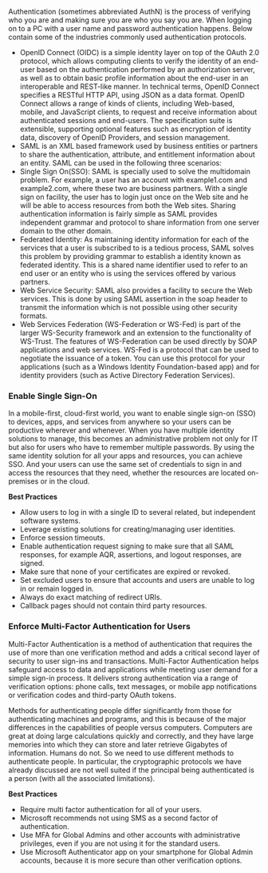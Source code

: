 Authentication (sometimes abbreviated AuthN) is the process of verifying who you are and making sure you are who you say you are. When logging on to a PC with a user name and password authentication happens. Below contain some of the industries commonly used authentication protocols.

- OpenID Connect (OIDC) is a simple identity layer on top of the OAuth 2.0 protocol, which allows computing clients to verify the identity of an end-user based on the authentication performed by an authorization server, as well as to obtain basic profile information about the end-user in an interoperable and REST-like manner. In technical terms, OpenID Connect specifies a RESTful HTTP API, using JSON as a data format. OpenID Connect allows a range of kinds of clients, including Web-based, mobile, and JavaScript clients, to request and receive information about authenticated sessions and end-users. The specification suite is extensible, supporting optional features such as encryption of identity data, discovery of OpenID Providers, and session management.
- SAML is an XML based framework used by business entities or partners to share the authentication, attribute, and entitlement information about an entity. SAML can be used in the following three scenarios:
- Single Sign On(SSO): SAML is specially used to solve the multidomain problem. For example, a user has an account with example1.com and example2.com, where these two are business partners. With a single sign on facility, the user has to login just once on the Web site and he will be able to access resources from both the Web sites. Sharing authentication information is fairly simple as SAML provides independent grammar and protocol to share information from one server domain to the other domain.
- Federated Identity: As maintaining identity information for each of the services that a user is subscribed to is a tedious process, SAML solves this problem by providing grammar to establish a identity known as federated identity. This is a shared name identifier used to refer to an end user or an entity who is using the services offered by various partners.
- Web Service Security: SAML also provides a facility to secure the Web services. This is done by using SAML assertion in the soap header to transmit the information which is not possible using other security formats.
- Web Services Federation (WS-Federation or WS-Fed) is part of the larger WS-Security framework and an extension to the functionality of WS-Trust. The features of WS-Federation can be used directly by SOAP applications and web services. WS-Fed is a protocol that can be used to negotiate the issuance of a token. You can use this protocol for your applications (such as a Windows Identity Foundation-based app) and for identity providers (such as Active Directory Federation Services).

### Enable Single Sign-On

In a mobile-first, cloud-first world, you want to enable single sign-on (SSO) to devices, apps, and services from anywhere so your users can be productive wherever and whenever. When you have multiple identity solutions to manage, this becomes an administrative problem not only for IT but also for users who have to remember multiple passwords. By using the same identity solution for all your apps and resources, you can achieve SSO. And your users can use the same set of credentials to sign in and access the resources that they need, whether the resources are located on-premises or in the cloud.

**Best Practices**

- Allow users to log in with a single ID to several related, but independent software systems.
- Leverage existing solutions for creating/managing user identities.
- Enforce session timeouts.
- Enable authentication request signing to make sure that all SAML responses, for example AQR, assertions, and logout responses, are signed.
- Make sure that none of your certificates are expired or revoked.
- Set excluded users to ensure that accounts and users are unable to log in or remain logged in.
- Always do exact matching of redirect URIs.
- Callback pages should not contain third party resources.

### Enforce Multi-Factor Authentication for Users

Multi-Factor Authentication is a method of authentication that requires the use of more than one verification method and adds a critical second layer of security to user sign-ins and transactions. Multi-Factor Authentication helps safeguard access to data and applications while meeting user demand for a simple sign-in process. It delivers strong authentication via a range of verification options: phone calls, text messages, or mobile app notifications or verification codes and third-party OAuth tokens.

Methods for authenticating people differ significantly from those for authenticating machines and programs, and this is because of the major differences in the capabilities of people versus computers. Computers are great at doing large calculations quickly and correctly, and they have large memories into which they can store and later retrieve Gigabytes of information. Humans do not. So we need to use different methods to authenticate people. In particular, the cryptographic protocols we have already discussed are not well suited if the principal being authenticated is a person (with all the associated limitations).

**Best Practices**

- Require multi factor authentication for all of your users.
- Microsoft recommends not using SMS as a second factor of authentication.
- Use MFA for Global Admins and other accounts with administrative privileges, even if you are not using it for the standard users.
- Use Microsoft Authenticator app on your smartphone for Global Admin accounts, because it is more secure than other verification options.